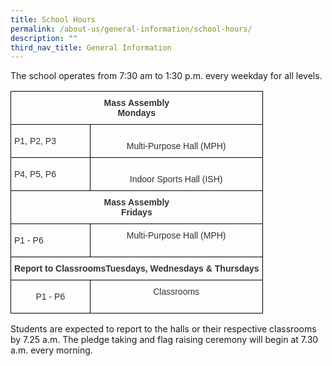 ```yaml
---
title: School Hours
permalink: /about-us/general-information/school-hours/
description: ""
third_nav_title: General Information
---
```

The school operates from 7:30 am to 1:30 p.m. every weekday for all levels.

<style type="text/css">
.tg  {border-collapse:collapse;border-spacing:0;}
.tg td{border-color:black;border-style:solid;border-width:1px;font-family:Arial, sans-serif;font-size:14px;
  overflow:hidden;padding:10px 5px;word-break:normal;}
.tg th{border-color:black;border-style:solid;border-width:1px;font-family:Arial, sans-serif;font-size:14px;
  font-weight:normal;overflow:hidden;padding:10px 5px;word-break:normal;}
.tg .tg-w8nr{color:#323232;font-weight:bold;text-align:center;vertical-align:middle}
.tg .tg-5iaf{color:#323232;font-weight:bold;text-align:center;vertical-align:top}
.tg .tg-g546{color:#323232;text-align:left;vertical-align:middle}
.tg .tg-rzew{color:#323232;text-align:center;vertical-align:top}
.tg .tg-jec8{color:#323232;text-align:center;vertical-align:middle}
</style>
<table class="tg">
<thead>
  <tr>
    <th class="tg-5iaf" colspan="5"><span style="color:inherit">Mass Assembly</span><br><span style="color:inherit">Mondays</span></th>
  </tr>
</thead>
<tbody>
  <tr>
    <td class="tg-g546"><span style="color:inherit;background-color:transparent">P1, P2, P3</span></td>
    <td class="tg-rzew" colspan="4"><br><span style="color:inherit">Multi-Purpose Hall (MPH)</span><br></td>
  </tr>
  <tr>
    <td class="tg-g546"><span style="color:inherit;background-color:transparent">P4, P5, P6</span></td>
    <td class="tg-rzew" colspan="4"><br><span style="color:inherit">Indoor Sports Hall (ISH)</span><br></td>
  </tr>
  <tr>
    <td class="tg-w8nr" colspan="5"><span style="color:inherit;background-color:transparent">    </span> Mass Assembly<br>Fridays <span style="color:inherit;background-color:transparent">   </span></td>
  </tr>
  <tr>
    <td class="tg-g546"><span style="color:inherit;background-color:transparent"> P1 - P6</span></td>
    <td class="tg-jec8" colspan="4"><span style="color:inherit;background-color:transparent">   Multi-Purpose Hall (MPH)</span><br><br> <span style="color:inherit;background-color:transparent">     </span></td>
  </tr>
  <tr>
    <td class="tg-5iaf" colspan="5"><span style="color:inherit">Report to ClassroomsTuesdays, Wednesdays &amp; Thursdays</span><span style="font-weight:normal;color:inherit"> </span> <span style="font-weight:normal;color:inherit"> </span> <span style="font-weight:normal;color:inherit"> </span> <span style="font-weight:normal;color:inherit"> </span></td>
  </tr>
  <tr>
    <td class="tg-jec8"><span style="color:inherit;background-color:transparent">P1 - P6</span></td>
    <td class="tg-jec8" colspan="4"><span style="color:inherit;background-color:transparent">   Classrooms</span><br>&nbsp;&nbsp;</td>
  </tr>
</tbody>
</table>

Students are expected to report to the halls or their respective classrooms by 7.25 a.m. The pledge taking and flag raising ceremony will begin at 7.30 a.m. every morning.

